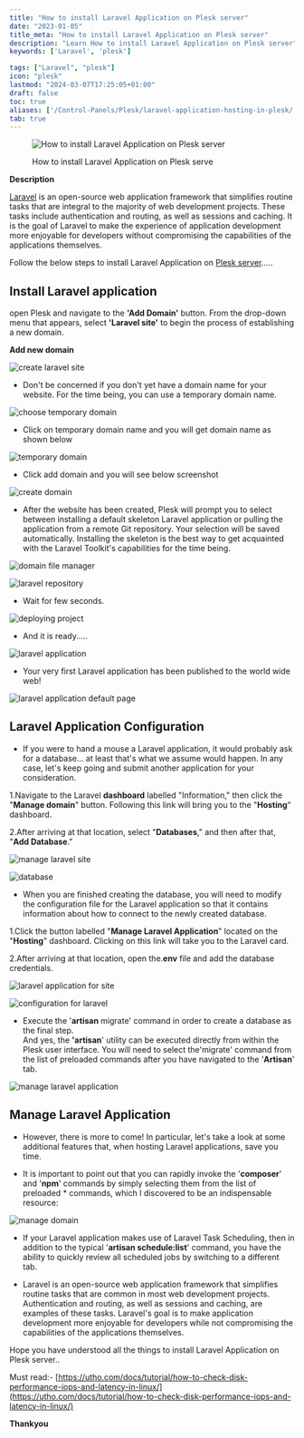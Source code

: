 ```yaml
---
title: "How to install Laravel Application on Plesk server"
date: "2023-01-05"
title_meta: "How to install Laravel Application on Plesk server"
description: "Learn How to install Laravel Application on Plesk server"
keywords: ['Laravel', 'plesk']

tags: ["Laravel", "plesk"]
icon: "plesk"
lastmod: "2024-03-07T17:25:05+01:00"
draft: false
toc: true
aliases: ['/Control-Panels/Plesk/laravel-application-hosting-in-plesk/']
tab: true
---
```


<figure>

![How to install Laravel Application on Plesk server](images/How-to-install-Laravel-Application-on-1-1024x576.png)

<figcaption>

How to install Laravel Application on Plesk serve

</figcaption>

</figure>

**Description**

[Laravel](https://en.wikipedia.org/wiki/Laravel) is an open-source web application framework that simplifies routine tasks that are integral to the majority of web development projects. These tasks include authentication and routing, as well as sessions and caching. It is the goal of Laravel to make the experience of application development more enjoyable for developers without compromising the capabilities of the applications themselves.

Follow the below steps to install Laravel Application on [Plesk server](https://utho.com/docs/tutorial/laravel-application-hosting-in-plesk/).....

## Install Laravel application

open Plesk and navigate to the **'Add Domain'** button. From the drop-down menu that appears, select **'Laravel site'** to begin the process of establishing a new domain.

**Add new domain**

![create laravel site](images/image-656.png)

- Don't be concerned if you don't yet have a domain name for your website. For the time being, you can use a temporary domain name.

![choose temporary domain](images/image-657.png)

- Click on temporary domain name and you will get domain name as shown below

![temporary domain](images/image-658.png)

- Click add domain and you will see below screenshot

![create domain](images/image-659.png)

- After the website has been created, Plesk will prompt you to select between installing a default skeleton Laravel application or pulling the application from a remote Git repository. Your selection will be saved automatically. Installing the skeleton is the best way to get acquainted with the Laravel Toolkit's capabilities for the time being.

![domain file manager](images/image-660-1024x678.png)

![laravel repository](images/image-661.png)

- Wait for few seconds.

![deploying project](images/image-662.png)

- And it is ready.....

![laravel application](images/image-663-1024x424.png)

- Your very first Laravel application has been published to the world wide web!

![laravel application default page](images/image-664.png)

## Laravel Application Configuration

- If you were to hand a mouse a Laravel application, it would probably ask for a database… at least that's what we assume would happen. In any case, let's keep going and submit another application for your consideration.

1.Navigate to the Laravel **dashboard** labelled "Information," then click the "**Manage domain**" button. Following this link will bring you to the "**Hosting**" dashboard.

2.After arriving at that location, select "**Databases**," and then after that, "**Add Database**."

![manage laravel site](images/image-666-1024x349.png)

![database](images/image-667-1024x425.png)

- When you are finished creating the database, you will need to modify the configuration file for the Laravel application so that it contains information about how to connect to the newly created database.

1.Click the button labelled "**Manage Laravel Application**" located on the "**Hosting**" dashboard. Clicking on this link will take you to the Laravel card.

2.After arriving at that location, open the.**env** file and add the database credentials.

![laravel application for site](images/image-668-1024x508.png)

![configuration for laravel](images/image-669.png)

- Execute the '**artisan** migrate' command in order to create a database as the final step.  
    And yes, the **'artisan**' utility can be executed directly from within the Plesk user interface. You will need to select the'migrate' command from the list of preloaded commands after you have navigated to the '**Artisan**' tab.

![manage laravel application](images/image-671-1024x419.png)

## Manage Laravel Application

- However, there is more to come! In particular, let's take a look at some additional features that, when hosting Laravel applications, save you time.

- It is important to point out that you can rapidly invoke the '**composer**' and '**npm**' commands by simply selecting them from the list of preloaded \* commands, which I discovered to be an indispensable resource:

![manage domain](images/image-672-1024x441.png)

- If your Laravel application makes use of Laravel Task Scheduling, then in addition to the typical '**artisan schedule:list**' command, you have the ability to quickly review all scheduled jobs by switching to a different tab.

- Laravel is an open-source web application framework that simplifies routine tasks that are common in most web development projects. Authentication and routing, as well as sessions and caching, are examples of these tasks. Laravel's goal is to make application development more enjoyable for developers while not compromising the capabilities of the applications themselves.

Hope you have understood all the things to install Laravel Application on Plesk server..

Must read:- [https://utho.com/docs/tutorial/how-to-check-disk-performance-iops-and-latency-in-linux/](https://utho.com/docs/tutorial/how-to-check-disk-performance-iops-and-latency-in-linux/)

**Thankyou**
